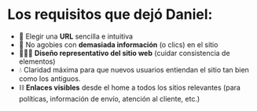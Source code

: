 # Los requisitos que dejó Daniel:

- 🤯 Elegir una **URL** sencilla e intuitiva
- 👀 No agobies con **demasiada información** (o clics) en el sitio
- 👨🏽‍🎨 **Diseño representativo del sitio web** (cuidar consistencia de elementos)
- 💧 Claridad máxima para que nuevos usuarios entiendan el sitio tan bien como los antiguos.
- ⛓ **Enlaces visibles** desde el home a todos los sitios relevantes (para políticas, información de envío, atención al cliente, etc.)
